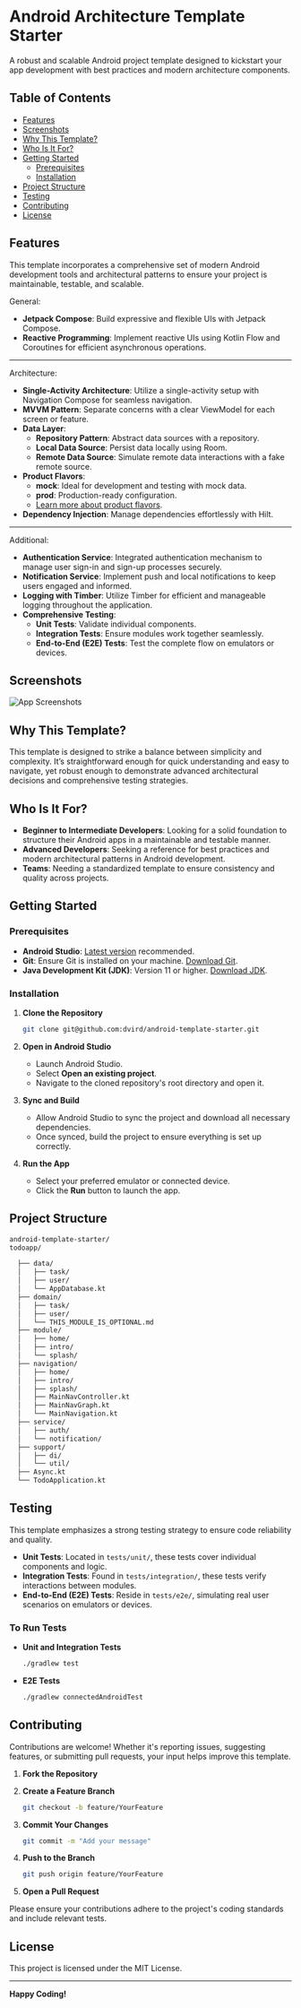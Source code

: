
# Android Architecture Template Starter

A robust and scalable Android project template designed to kickstart your app development with best practices and modern architecture components.

## Table of Contents

- [Features](#features)
- [Screenshots](#screenshots)
- [Why This Template?](#why-this-template)
- [Who Is It For?](#who-is-it-for)
- [Getting Started](#getting-started)
  - [Prerequisites](#prerequisites)
  - [Installation](#installation)
- [Project Structure](#project-structure)
- [Testing](#testing)
- [Contributing](#contributing)
- [License](#license)

## Features

This template incorporates a comprehensive set of modern Android development tools and architectural patterns to ensure your project is maintainable, testable, and scalable.

General:
- **Jetpack Compose**: Build expressive and flexible UIs with Jetpack Compose.
- **Reactive Programming**: Implement reactive UIs using Kotlin Flow and Coroutines for efficient asynchronous operations.
-----------
Architecture:
- **Single-Activity Architecture**: Utilize a single-activity setup with Navigation Compose for seamless navigation.
- **MVVM Pattern**: Separate concerns with a clear ViewModel for each screen or feature.
- **Data Layer**:
  - **Repository Pattern**: Abstract data sources with a repository.
  - **Local Data Source**: Persist data locally using Room.
  - **Remote Data Source**: Simulate remote data interactions with a fake remote source.
- **Product Flavors**:
  - **mock**: Ideal for development and testing with mock data.
  - **prod**: Production-ready configuration.
  - [Learn more about product flavors](https://android-developers.googleblog.com/2015/12/leveraging-product-flavors-in-android.html).
- **Dependency Injection**: Manage dependencies effortlessly with Hilt.
-----------
Additional:
- **Authentication Service**: Integrated authentication mechanism to manage user sign-in and sign-up processes securely.
- **Notification Service**: Implement push and local notifications to keep users engaged and informed.
- **Logging with Timber**: Utilize Timber for efficient and manageable logging throughout the application.
- **Comprehensive Testing**:
  - **Unit Tests**: Validate individual components.
  - **Integration Tests**: Ensure modules work together seamlessly.
  - **End-to-End (E2E) Tests**: Test the complete flow on emulators or devices.

## Screenshots

![App Screenshots](screenshots/screenshots.png)

## Why This Template?

This template is designed to strike a balance between simplicity and complexity. It’s straightforward enough for quick understanding and easy to navigate, yet robust enough to demonstrate advanced architectural decisions and comprehensive testing strategies.

## Who Is It For?

- **Beginner to Intermediate Developers**: Looking for a solid foundation to structure their Android apps in a maintainable and testable manner.
- **Advanced Developers**: Seeking a reference for best practices and modern architectural patterns in Android development.
- **Teams**: Needing a standardized template to ensure consistency and quality across projects.

## Getting Started

### Prerequisites

- **Android Studio**: [Latest version](https://developer.android.com/studio) recommended.
- **Git**: Ensure Git is installed on your machine. [Download Git](https://git-scm.com/downloads).
- **Java Development Kit (JDK)**: Version 11 or higher. [Download JDK](https://www.oracle.com/java/technologies/javase-jdk11-downloads.html).

### Installation

1. **Clone the Repository**

    ```bash
    git clone git@github.com:dvird/android-template-starter.git
    ```

2. **Open in Android Studio**

    - Launch Android Studio.
    - Select **Open an existing project**.
    - Navigate to the cloned repository's root directory and open it.

3. **Sync and Build**

    - Allow Android Studio to sync the project and download all necessary dependencies.
    - Once synced, build the project to ensure everything is set up correctly.

4. **Run the App**

    - Select your preferred emulator or connected device.
    - Click the **Run** button to launch the app.

## Project Structure

```bash
android-template-starter/
todoapp/

  ├── data/
  │   ├── task/
  │   ├── user/
  │   └── AppDatabase.kt
  ├── domain/
  │   ├── task/
  │   ├── user/
  │   └── THIS_MODULE_IS_OPTIONAL.md
  ├── module/
  │   ├── home/
  │   ├── intro/
  │   └── splash/
  ├── navigation/
  │   ├── home/
  │   ├── intro/
  │   ├── splash/
  │   ├── MainNavController.kt
  │   ├── MainNavGraph.kt
  │   └── MainNavigation.kt
  ├── service/
  │   ├── auth/
  │   └── notification/
  ├── support/
  │   ├── di/
  │   └── util/
  ├── Async.kt
  └── TodoApplication.kt

```



## Testing

This template emphasizes a strong testing strategy to ensure code reliability and quality.

- **Unit Tests**: Located in `tests/unit/`, these tests cover individual components and logic.
- **Integration Tests**: Found in `tests/integration/`, these tests verify interactions between modules.
- **End-to-End (E2E) Tests**: Reside in `tests/e2e/`, simulating real user scenarios on emulators or devices.

### To Run Tests

- **Unit and Integration Tests**

    ```bash
    ./gradlew test
    ```

- **E2E Tests**

    ```bash
    ./gradlew connectedAndroidTest
    ```

## Contributing

Contributions are welcome! Whether it's reporting issues, suggesting features, or submitting pull requests, your input helps improve this template.

1. **Fork the Repository**

2. **Create a Feature Branch**

    ```bash
    git checkout -b feature/YourFeature
    ```

3. **Commit Your Changes**

    ```bash
    git commit -m "Add your message"
    ```

4. **Push to the Branch**

    ```bash
    git push origin feature/YourFeature
    ```

5. **Open a Pull Request**

Please ensure your contributions adhere to the project's coding standards and include relevant tests.

## License

This project is licensed under the MIT License.

---

**Happy Coding!**
